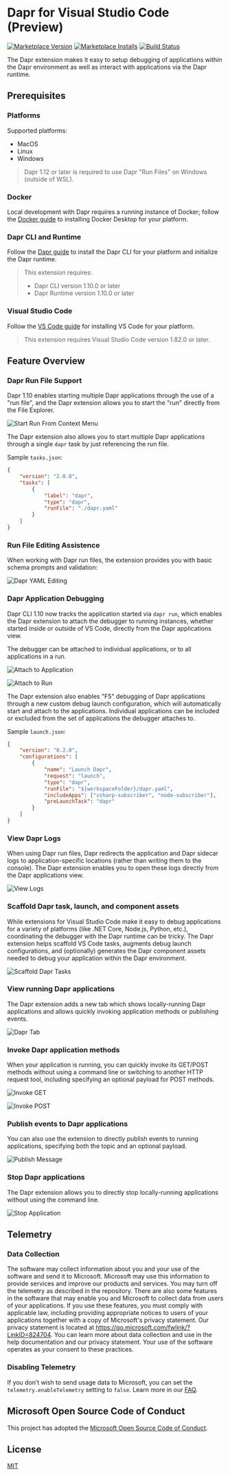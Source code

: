 # Dapr for Visual Studio Code (Preview)

[![Marketplace Version](https://img.shields.io/visual-studio-marketplace/v/ms-azuretools.vscode-dapr.svg)](https://marketplace.visualstudio.com/items?itemName=ms-azuretools.vscode-dapr)
[![Marketplace Installs](https://img.shields.io/visual-studio-marketplace/i/ms-azuretools.vscode-dapr.svg)](https://marketplace.visualstudio.com/items?itemName=ms-azuretools.vscode-dapr)
[![Build Status](https://dev.azure.com/ms-azuretools/AzCode/_apis/build/status/vscode-dapr-nightly?branchName=main)](https://dev.azure.com/ms-azuretools/AzCode/_build/latest?definitionId=26&branchName=main)

The Dapr extension makes it easy to setup debugging of applications within the Dapr environment as well as interact with applications via the Dapr runtime.

## Prerequisites

### Platforms

Supported platforms:

 - MacOS
 - Linux
 - Windows

> Dapr 1.12 or later is required to use Dapr "Run Files" on Windows (outside of WSL).

### Docker

Local development with Dapr requires a running instance of Docker; follow the [Docker guide](https://www.docker.com/products/docker-desktop) to installing Docker Desktop for your platform.

### Dapr CLI and Runtime

Follow the [Dapr guide](https://dapr.io/#download) to install the Dapr CLI for your platform and initialize the Dapr runtime.

> This extension requires:
> - Dapr CLI version 1.10.0 or later
> - Dapr Runtime version 1.10.0 or later

### Visual Studio Code

Follow the [VS Code guide](https://code.visualstudio.com/) for installing VS Code for your platform.

> This extension requires Visual Studio Code version 1.82.0 or later.

## Feature Overview

### Dapr Run File Support

Dapr 1.10 enables starting multiple Dapr applications through the use of a "run file", and the Dapr extension allows you to start the "run" directly from the File Explorer.

![Start Run From Context Menu](assets/readme/startRunFromContextMenu.png)

The Dapr extension also allows you to start multiple Dapr applications through a single `dapr` task by just referencing the run file.

Sample `tasks.json`:

```json
{
    "version": "2.0.0",
    "tasks": [
        {
            "label": "dapr",
            "type": "dapr",
            "runFile": "./dapr.yaml"
        }
    ]
}
```

### Run File Editing Assistence

When working with Dapr run files, the extension provides you with basic schema prompts and validation:

![Dapr YAML Editing](assets/readme/daprYamlEditing.png)

### Dapr Application Debugging

Dapr CLI 1.10 now tracks the application started via `dapr run`, which enables the Dapr extension to attach the debugger to running instances, whether started inside or outside of VS Code, directly from the Dapr applications view.

The debugger can be attached to individual applications, or to all applications in a run.

![Attach to Application](assets/readme/attachToApplication.png)

![Attach to Run](assets/readme/attachToRun.png)

The Dapr extension also enables "F5" debugging of Dapr applications through a new custom debug launch configuration, which will automatically start and attach to the applications.  Individual applications can be included or excluded from the set of applications the debugger attaches to.

Sample `launch.json`:

```json
{
    "version": "0.2.0",
    "configurations": [
        {
            "name": "Launch Dapr",
            "request": "launch",
            "type": "dapr",
            "runFile": "${workspaceFolder}/dapr.yaml",
            "includeApps": ["csharp-subscriber", "node-subscriber"],
            "preLaunchTask": "dapr"
        }
    ]
}
```

### View Dapr Logs

When using Dapr run files, Dapr redirects the application and Dapr sidecar logs to application-specific locations (rather than writing them to the console). The Dapr extension enables you to open these logs directly from the Dapr applications view.

![View Logs](assets/readme/viewLogs.png)

### Scaffold Dapr task, launch, and component assets

While extensions for Visual Studio Code make it easy to debug applications for a variety of platforms (like .NET Core, Node.js, Python, etc.), coordinating the debugger with the Dapr runtime can be tricky. The Dapr extension helps scaffold VS Code tasks, augments debug launch configurations, and (optionally) generates the Dapr component assets needed to debug your application within the Dapr environment.

![Scaffold Dapr Tasks](assets/readme/scaffoldDaprTasks.png)

### View running Dapr applications

The Dapr extension adds a new tab which shows locally-running Dapr applications and allows quickly invoking application methods or publishing events.

![Dapr Tab](assets/readme/daprTab.png)

### Invoke Dapr application methods

When your application is running, you can quickly invoke its GET/POST methods without using a command line or switching to another HTTP request tool, including specifying an optional payload for POST methods.

![Invoke GET](assets/readme/invokeGet.png)

![Invoke POST](assets/readme/invokePost.png)

### Publish events to Dapr applications

You can also use the extension to directly publish events to running applications, specifying both the topic and an optional payload.

![Publish Message](assets/readme/publishMessage.png)

### Stop Dapr applications

The Dapr extension allows you to directly stop locally-running applications without using the command line.

![Stop Application](assets/readme/stopApp.png)

## Telemetry

### Data Collection

The software may collect information about you and your use of the software and send it to Microsoft. Microsoft may use this information to provide services and improve our products and services. You may turn off the telemetry as described in the repository. There are also some features in the software that may enable you and Microsoft to collect data from users of your applications. If you use these features, you must comply with applicable law, including providing appropriate notices to users of your applications together with a copy of Microsoft's privacy statement. Our privacy statement is located at https://go.microsoft.com/fwlink/?LinkID=824704. You can learn more about data collection and use in the help documentation and our privacy statement. Your use of the software operates as your consent to these practices.

### Disabling Telemetry

If you don’t wish to send usage data to Microsoft, you can set the `telemetry.enableTelemetry` setting to `false`. Learn more in our [FAQ](https://code.visualstudio.com/docs/supporting/faq#_how-to-disable-telemetry-reporting).

## Microsoft Open Source Code of Conduct

This project has adopted the [Microsoft Open Source Code of Conduct](https://opensource.microsoft.com/codeofconduct/).

## License

[MIT](LICENSE.txt)
